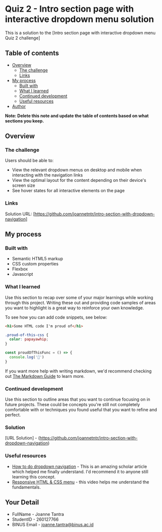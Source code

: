 # Quiz 2 - Intro section page with interactive dropdown menu solution

This is a solution to the [Intro section page with interactive dropdown menu Quiz 2 challenge]

## Table of contents

- [Overview](#overview)
  - [The challenge](#the-challenge)
  - [Links](#links)
- [My process](#my-process)
  - [Built with](#built-with)
  - [What I learned](#what-i-learned)
  - [Continued development](#continued-development)
  - [Useful resources](#useful-resources)
- [Author](#author)

**Note: Delete this note and update the table of contents based on what sections you keep.**

## Overview

### The challenge

Users should be able to:

- View the relevant dropdown menus on desktop and mobile when interacting with the navigation links
- View the optimal layout for the content depending on their device's screen size
- See hover states for all interactive elements on the page


### Links

Solution URL: [https://github.com/joannetntr/intro-section-with-dropdown-navigation]

## My process

### Built with

- Semantic HTML5 markup
- CSS custom properties
- Flexbox
- Javascript


### What I learned

Use this section to recap over some of your major learnings while working through this project. Writing these out and providing code samples of areas you want to highlight is a great way to reinforce your own knowledge.

To see how you can add code snippets, see below:

```html
<h1>Some HTML code I'm proud of</h1>
```
```css
.proud-of-this-css {
  color: papayawhip;
}
```
```js
const proudOfThisFunc = () => {
  console.log('🎉')
}
```

If you want more help with writing markdown, we'd recommend checking out [The Markdown Guide](https://www.markdownguide.org/) to learn more.

### Continued development

Use this section to outline areas that you want to continue focusing on in future projects. These could be concepts you're still not completely comfortable with or techniques you found useful that you want to refine and perfect.

### Solution
[URL Solution] - (https://github.com/joannetntr/intro-section-with-dropdown-navigation)

### Useful resources

- [How to do dropdown navigation](https://www.w3schools.com/howto/howto_css_dropdown_navbar.asp) - This is an amazing scholar article which helped me finally understand. I'd recommend it to anyone still learning this concept.
- [Responsive HTML & CSS menu](https://www.youtube.com/watch?v=wpGNFGqNfdU) - this video helps me understand the fundamentals. 


## Your Detail 

- FullName - Joanne Tantra
- StudentID - 260127766
- BINUS Email - joanne.tantra@binus.ac.id
